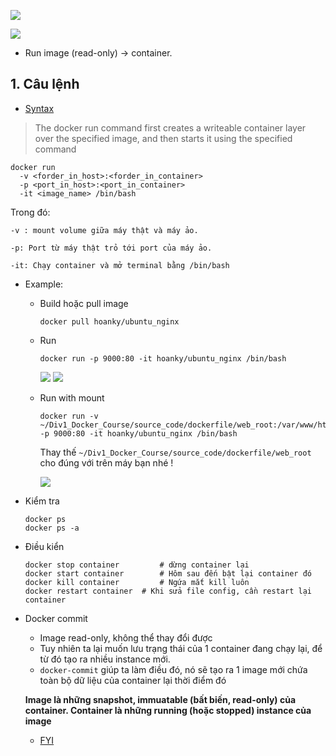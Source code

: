 ![](https://camo.githubusercontent.com/957fbc8b45fc596089690cb9186100224b270e97/68747470733a2f2f696d616765732e7669626c6f2e617369612f37353164373531322d633965372d343461352d626535362d3662316666393039366164662e706e67)

![](https://user-images.githubusercontent.com/49421807/60763883-68381800-a0a7-11e9-8e96-7fde320029e9.png)


- Run image (read-only) -> container.

## 1. Câu lệnh

+ [Syntax](https://docs.docker.com/engine/reference/commandline/run/)

> The docker run command first creates a writeable container layer over the specified image, and then starts it using the specified command

  ```shell
  docker run
    -v <forder_in_host>:<forder_in_container>
    -p <port_in_host>:<port_in_container>
    -it <image_name> /bin/bash
  ```

  Trong đó:

    -v : mount volume giữa máy thật và máy ảo.

    -p: Port từ máy thật trỏ tới port của máy ảo.

    -it: Chạy container và mở terminal bằng /bin/bash


  + Example:

    + Build hoặc pull image
      ```
      docker pull hoanky/ubuntu_nginx
      ```
    + Run
      ```
      docker run -p 9000:80 -it hoanky/ubuntu_nginx /bin/bash
      ```
      ![](https://user-images.githubusercontent.com/49421807/60284914-eb829c80-9936-11e9-8c04-cdc70708aab2.png)
      ![](https://camo.githubusercontent.com/53ccfe2c05911d26d0093800cea1b74eee7333ce/68747470733a2f2f696d616765732e7669626c6f2e617369612f38333531633333362d393130312d343334342d623632362d3937313933666434386563382e706e67)

    + Run with mount
      ```
      docker run -v ~/Div1_Docker_Course/source_code/dockerfile/web_root:/var/www/html -p 9000:80 -it hoanky/ubuntu_nginx /bin/bash
      ```

      Thay thế ```~/Div1_Docker_Course/source_code/dockerfile/web_root``` cho đúng với trên máy bạn nhé !

      ![](https://camo.githubusercontent.com/77244822b9ada2bc0b66b552c65a085075e00972/68747470733a2f2f696d616765732e7669626c6f2e617369612f30386435386566652d386434352d346335662d616138372d6135396237653936666638302e706e67)


- Kiểm tra

  ```shell
  docker ps
  docker ps -a
  ```

- Điều kiển

  ```shell
  docker stop container 		# dừng container lại
  docker start container 		# Hôm sau đến bật lại container đó
  docker kill container 		# Ngứa mắt kill luôn
  docker restart container 	# Khi sửa file config, cần restart lại container
  ```

- Docker commit

  + Image read-only, không thể thay đổi được
  + Tuy nhiên ta lại muốn lưu trạng thái của 1 container đang chạy lại, để từ đó tạo ra nhiều instance mới.
  + `docker-commit` giúp ta làm điều đó, nó sẽ tạo ra 1 image mới chứa toàn bộ dữ liệu của container lại thời điểm đó

  **Image là những snapshot, immuatable (bất biến, read-only) của container. Container là những running (hoặc stopped) instance của image**

  + [FYI](https://stackoverflow.com/a/23667302)
